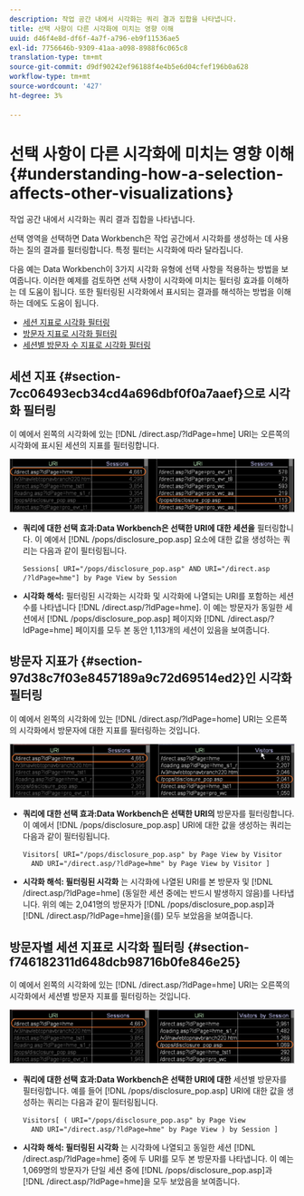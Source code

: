 ```yaml
---
description: 작업 공간 내에서 시각화는 쿼리 결과 집합을 나타냅니다.
title: 선택 사항이 다른 시각화에 미치는 영향 이해
uuid: d46f4e8d-df6f-4a7f-a796-eb9f11536ae5
exl-id: 7756646b-9309-41aa-a098-8988f6c065c8
translation-type: tm+mt
source-git-commit: d9df90242ef96188f4e4b5e6d04cfef196b0a628
workflow-type: tm+mt
source-wordcount: '427'
ht-degree: 3%

---
```


# 선택 사항이 다른 시각화에 미치는 영향 이해{#understanding-how-a-selection-affects-other-visualizations}

작업 공간 내에서 시각화는 쿼리 결과 집합을 나타냅니다.

선택 영역을 선택하면 Data Workbench은 작업 공간에서 시각화를 생성하는 데 사용하는 질의 결과를 필터링합니다. 특정 필터는 시각화에 따라 달라집니다.

다음 예는 Data Workbench이 3가지 시각화 유형에 선택 사항을 적용하는 방법을 보여줍니다. 이러한 예제를 검토하면 선택 사항이 시각화에 미치는 필터링 효과를 이해하는 데 도움이 됩니다. 또한 필터링된 시각화에서 표시되는 결과를 해석하는 방법을 이해하는 데에도 도움이 됩니다.

* [세션 지표로 시각화 필터링](../../../../home/c-get-started/c-vis/c-sel-vis/c-sel-aff-vis.md#section-7cc06493ecb34cd4a696dbf0f0a7aaef)
* [방문자 지표로 시각화 필터링](../../../../home/c-get-started/c-vis/c-sel-vis/c-sel-aff-vis.md#section-97d38c7f03e8457189a9c72d69514ed2)
* [세션별 방문자 수 지표로 시각화 필터링](../../../../home/c-get-started/c-vis/c-sel-vis/c-sel-aff-vis.md#section-f746182311d648dcb98716b0fe846e25)

## 세션 지표 {#section-7cc06493ecb34cd4a696dbf0f0a7aaef}으로 시각화 필터링

이 예에서 왼쪽의 시각화에 있는 [!DNL /direct.asp/?ldPage=hme] URI는 오른쪽의 시각화에 표시된 세션의 지표를 필터링합니다.

![](assets/client-vis1.png)

* **쿼리에 대한 선택 효과:Data Workbench은 선택한 URI에 대한 세션을** 필터링합니다. 이 예에서 [!DNL /pops/disclosure_pop.asp] 요소에 대한 값을 생성하는 쿼리는 다음과 같이 필터링됩니다.

   ```
   Sessions[ URI="/pops/disclosure_pop.asp" AND URI="/direct.asp
   /?ldPage=hme"] by Page View by Session
   ```

* **시각화 해석:** 필터링된 시각화는 시각화 및 시각화에 나열되는 URI를 포함하는 세션 수를 나타냅니다 [!DNL /direct.asp/?ldPage=hme]. 이 예는 방문자가 동일한 세션에서 [!DNL /pops/disclosure_pop.asp] 페이지와 [!DNL /direct.asp/?ldPage=hme] 페이지를 모두 본 동안 1,113개의 세션이 있음을 보여줍니다.

## 방문자 지표가 {#section-97d38c7f03e8457189a9c72d69514ed2}인 시각화 필터링

이 예에서 왼쪽의 시각화에 있는 [!DNL /direct.asp/?ldPage=home] URI는 오른쪽의 시각화에서 방문자에 대한 지표를 필터링하는 것입니다.

![](assets/client-vis2.png)

* **쿼리에 대한 선택 효과:Data Workbench은 선택한 URI의** 방문자를 필터링합니다. 이 예에서 [!DNL /pops/disclosure_pop.asp] URI에 대한 값을 생성하는 쿼리는 다음과 같이 필터링됩니다.

   ```
   Visitors[ URI="/pops/disclosure_pop.asp" by Page View by Visitor 
     AND URI="/direct.asp/?ldPage=hme" by Page View by Visitor ]
   ```

* **시각화 해석: 필터링된 시각화** 는 시각화에 나열된 URI를 본 방문자 및  [!DNL /direct.asp/?ldPage=hme] (동일한 세션 중에는 반드시 발생하지 않음)를 나타냅니다. 위의 예는 2,041명의 방문자가 [!DNL /pops/disclosure_pop.asp]과 [!DNL /direct.asp/?ldPage=hme]을(를) 모두 보았음을 보여줍니다.

## 방문자별 세션 지표로 시각화 필터링 {#section-f746182311d648dcb98716b0fe846e25}

이 예에서 왼쪽의 시각화에 있는 [!DNL /direct.asp/?ldPage=hme] URI는 오른쪽의 시각화에서 세션별 방문자 지표를 필터링하는 것입니다.

![](assets/client-vis3.png)

* **쿼리에 대한 선택 효과:Data Workbench은 선택한 URI에 대한** 세션별 방문자를 필터링합니다. 예를 들어 [!DNL /pops/disclosure_pop.asp] URI에 대한 값을 생성하는 쿼리는 다음과 같이 필터링됩니다.

   ```
   Visitors[ ( URI="/pops/disclosure_pop.asp" by Page View 
     AND URI="/direct.asp/?ldPage=hme" by Page View ) by Session ]
   ```

* **시각화 해석: 필터링된 시각화** 는 시각화에 나열되고 동일한 세션  [!DNL /direct.asp/?ldPage=hme] 중에 두 URI를 모두 본 방문자를 나타냅니다. 이 예는 1,069명의 방문자가 단일 세션 중에 [!DNL /pops/disclosure_pop.asp]과 [!DNL /direct.asp/?ldPage=hme]을 모두 보았음을 보여줍니다.
